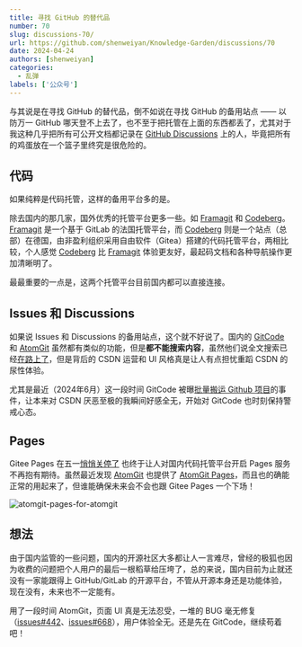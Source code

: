 ```yaml
---
title: 寻找 GitHub 的替代品
number: 70
slug: discussions-70/
url: https://github.com/shenweiyan/Knowledge-Garden/discussions/70
date: 2024-04-24
authors: [shenweiyan]
categories: 
  - 乱弹
labels: ['公众号']
---
```


与其说是在寻找 GitHub 的替代品，倒不如说在寻找 GitHub 的备用站点 —— 以防万一 GitHub 哪天登不上去了，也不至于把托管在上面的东西都丢了，尤其对于我这种几乎把所有可公开文档都记录在 [GitHub Discussions](https://github.com/shenweiyan/Knowledge-Garden/discussions) 上的人，毕竟把所有的鸡蛋放在一个篮子里终究是很危险的。

<!-- more -->

## 代码

如果纯粹是代码托管，这样的备用平台多的是。

除去国内的那几家，国外优秀的托管平台更多一些。如 [Framagit](https://framagit.org/) 和 [Codeberg](https://codeberg.org/)。[Framagit](https://framagit.org/) 是一个基于 GitLab 的法国托管平台，而 [Codeberg](https://codeberg.org/) 则是一个站点（总部）在德国，由非盈利组织采用自由软件（Gitea）搭建的代码托管平台，两相比较，个人感觉 [Codeberg](https://codeberg.org/) 比 [Framagit](https://framagit.org/) 体验更友好，最起码文档和各种导航操作更加清晰明了。

最最重要的一点是，这两个托管平台目前国内都可以直接连接。

## Issues 和 Discussions

如果说 Issues 和 Discussions 的备用站点，这个就不好说了。国内的 [GitCode](https://gitcode.com/) 和 [AtomGit](https://atomgit.com/) 虽然都有类似的功能，但是**都不能搜索内容**，虽然他们说全文搜索已经[在路上了](https://atomgit.com/atomgit_operate/feedback/issues/496)，但是背后的 CSDN 运营和 UI 风格真是让人有点担忧重蹈 CSDN 的尿性体验。

尤其是最近（2024年6月）这一段时间 GitCode 被曝[批量搬运 Github 项目](https://www.ithome.com/0/778/049.htm)的事件，让本来对 CSDN 厌恶至极的我瞬间好感全无，开始对 GitCode 也时刻保持警戒心态。

## Pages

Gitee Pages 在五一[悄悄关停了](https://gitee.com/oschina/git-osc/issues/I9L5FJ) 也终于让人对国内代码托管平台开启 Pages 服务不再抱有期待。虽然最近发现 [AtomGit](https://atomgit.com/) 也提供了 [AtomGit Pages](https://atomgit.com/apps/pages)，而且也的确能正常的用起来了，但谁能确保未来会不会也跟 Gitee Pages 一个下场！

![atomgit-pages-for-atomgit](https://kg.weiyan.cc/2024/07/atomgit-pages-for-atomgit.jpg)

## 想法

由于国内监管的一些问题，国内的开源社区大多都让人一言难尽，曾经的极狐也因为收费的问题把个人用户的最后一根稻草给压垮了，总的来说，国内目前为止就还没有一家能跟得上 GitHub/GitLab 的开源平台，不管从开源本身还是功能体验，现在没有，未来也不一定能有。

用了一段时间 AtomGit，页面 UI 真是无法忍受，一堆的 BUG 毫无修复（[issues#442](https://atomgit.com/atomgit_operate/feedback/issues/442)、[issues#668](https://atomgit.com/atomgit_operate/feedback/issues/668)），用户体验全无。还是先在 GitCode，继续苟着吧！

<script src="https://giscus.app/client.js"
	data-repo="shenweiyan/Knowledge-Garden"
	data-repo-id="R_kgDOKgxWlg"
	data-mapping="number"
	data-term="70"
	data-reactions-enabled="1"
	data-emit-metadata="0"
	data-input-position="bottom"
	data-theme="light"
	data-lang="zh-CN"
	crossorigin="anonymous"
	async>
</script>

